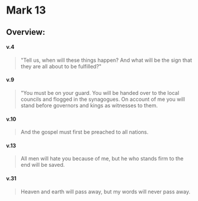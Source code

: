 # Mark 13

## Overview:


#### v.4
>"Tell us, when will these things happen? And what will be the sign that they are all about to be fulfilled?"

#### v.9
>"You must be on your guard. You will be handed over to the local councils and flogged in the synagogues. On account of me you will stand before governors and kings as witnesses to them.

#### v.10
>And the gospel must first be preached to all nations.

#### v.13
>All men will hate you because of me, but he who stands firm to the end will be saved.

#### v.31
>Heaven and earth will pass away, but my words will never pass away.
